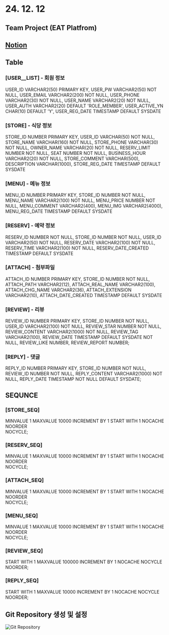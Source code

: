 # 24. 12. 12

## Team Project (EAT Platfrom) 
## [Notion](https://www.notion.so/Eat-Platform-Project-15826c81cd358099bcf8c1a96b72785d)

## Table

### [USER__LIST] - 회원 정보

USER_ID VARCHAR2(50) PRIMARY KEY,
USER_PW VARCHAR2(50) NOT NULL,
USER_EMAIL VARCHAR2(200) NOT NULL,
USER_PHONE VARCHAR2(30) NOT NULL,
USER_NAME VARCHAR2(20) NOT NULL,
USER_AUTH VARCHAR2(20) DEFAULT 'ROLE_MEMBER',
USER_ACTIVE_YN CHAR(10) DEFAULT 'Y',
USER_REG_DATE TIMESTAMP DEFAULT SYSDATE

### [STORE] - 식당 정보

STORE_ID NUMBER PRIMARY KEY,
USER_ID VARCHAR(50) NOT NULL,
STORE_NAME VARCHAR(160) NOT NULL,
STORE_PHONE VARCHAR(30) NOT NULL,
OWNER_NAME VARCHAR(20) NOT NULL,
RESERV_LIMIT NUMBER NOT NULL,
SEAT NUMBER NOT NULL,
BUSINESS_HOUR VARCHAR2(20) NOT NULL, 
STORE_COMMENT VARCHAR(500),
DESCRIPTION VARCHAR(1000),
STORE_REG_DATE TIMESTAMP DEFAULT SYSDATE

### [MENU] - 메뉴 정보

MENU_ID NUMBER PRIMARY KEY,
STORE_ID NUMBER NOT NULL,
MENU_NAME VARCHAR2(100) NOT NULL,
MENU_PRICE NUMBER NOT NULL,
MENU_COMMENT VARCHAR2(400),
MENU_IMG VARCHAR2(4000),
MENU_REG_DATE TIMESTAMP DEFAULT SYSDATE

### [RESERV] - 예약 정보

RESERV_ID NUMBER NOT NULL,
STORE_ID NUMBER NOT NULL,
USER_ID VARCHAR2(50) NOT NULL,
RESERV_DATE VARCHAR2(100) NOT NULL,
RESERV_TIME VARCHAR2(100) NOT NULL,
RESERV_DATE_CREATED TIMESTAMP DEFAULT SYSDATE

### [ATTACH] - 첨부파일

ATTACH_ID NUMBER PRIMARY KEY,
STORE_ID NUMBER NOT NULL,
ATTACH_PATH VARCHAR2(12),
ATTACH_REAL_NAME VARCHAR2(100),
ATTACH_CHG_NAME VARCHAR2(36),
ATTACH_EXTENSION VARCHAR2(10),
ATTACH_DATE_CREATED TIMESTAMP DEFAULT SYSDATE


### [REVIEW] - 리뷰

REVIEW_ID NUMBER PRIMARY KEY,
STORE_ID NUMBER NOT NULL,
USER_ID VARCHAR2(100) NOT NULL,
REVIEW_STAR NUMBER NOT NULL,
REVIEW_CONTENT VARCHAR2(1000) NOT NULL,
REVIEW_TAG VARCHAR2(100),
REVIEW_DATE TIMESTAMP DEFAULT SYSDATE NOT NULL,
REVIEW_LIKE NUMBER,
REVIEW_REPORT NUMBER;

### [REPLY] - 댓글

REPLY_ID NUMBER PRIMARY KEY,
STORE_ID NUMBER NOT NULL,
REVIEW_ID NUMBER NOT NULL,
REPLY_CONTENT VARCHAR2(1000) NOT NULL,
REPLY_DATE TIMESTAMP NOT NULL DEFAULT SYSDATE;

## SEQUNCE

### [STORE_SEQ]

MINVALUE 1 MAXVALUE 10000 
INCREMENT BY 1 
START WITH 1 
NOCACHE  
NOORDER  
NOCYCLE;

### [RESERV_SEQ]

MINVALUE 1 MAXVALUE 10000 
INCREMENT BY 1 
START WITH 1 
NOCACHE  
NOORDER  
NOCYCLE;

### [ATTACH_SEQ]

MINVALUE 1 MAXVALUE 10000 
INCREMENT BY 1 
START WITH 1 
NOCACHE  
NOORDER  
NOCYCLE;

### [MENU_SEQ]

MINVALUE 1 MAXVALUE 10000 
INCREMENT BY 1 
START WITH 1 
NOCACHE  
NOORDER  
NOCYCLE;

### [REVIEW_SEQ]

START WITH 1
MAXVALUE 100000
INCREMENT BY 1
NOCACHE
NOCYCLE
NOORDER;

### [REPLY_SEQ]

START WITH 1
MAXVALUE 10000
INCREMENT BY 1
NOCACHE
NOCYCLE
NOORDER;

## Git Repository 생성 및 설정

![Git Repository](https://github.com/hsukim001/eatPlatform-springLegacy)
    